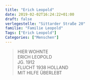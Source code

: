 ```yaml
---
title: "Erich Leopold"
date: 2019-02-02T16:24:22+01:00
draft: false
verlegestelle: "Sittarder Straße 20"
familie: "Familie Leopold"
Tags: ["Erich Leopold"]
Categories: ["Menschen"]
---
```


> HIER WOHNTE <br />
> ERICH LEOPOLD <br />
> JG. 1912 <br />
> FLUCHT 1938 HOLLAND <br />
> MIT HILFE ÜBERLEBT <br />